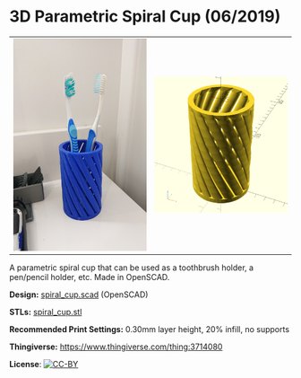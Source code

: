 # 3D Parametric Spiral Cup (06/2019)

<table>
<tr>
<td><a href="images/photo.jpg"><img src="images/photo.thumb.jpg" alt="Photo"/></a></td>
<td><a href="images/rendering.png"><img src="images/rendering.thumb.png" alt="Rendering"/></a></td>
</tr>
</table>

A parametric spiral cup that can be used as a toothbrush holder, a pen/pencil holder, etc. Made in OpenSCAD.

**Design:** [spiral_cup.scad](spiral_cup.scad) (OpenSCAD)

**STLs:** [spiral_cup.stl](stls/spiral_cup.stl)

**Recommended Print Settings:** 0.30mm layer height, 20% infill, no supports

**Thingiverse:** https://www.thingiverse.com/thing:3714080

**License**: [![CC-BY](https://i.creativecommons.org/l/by/4.0/80x15.png)](http://creativecommons.org/licenses/by/4.0/)
